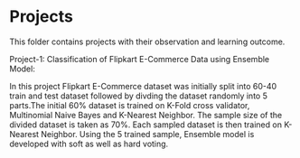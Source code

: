 # Projects 
This folder contains projects with their observation and learning outcome.

Project-1: Classification of Flipkart E-Commerce Data using Ensemble Model:

In this project Flipkart E-Commerce dataset was initially split into 60-40 train and test dataset followed by divding the dataset randomly into 5 parts.The initial 60% dataset is trained on K-Fold cross validator, Multinomial Naive Bayes and K-Nearest Neighbor. The sample size of the divided dataset is taken as 70%. Each sampled dataset is then trained on K-Nearest Neighbor. Using the 5 trained sample, Ensemble model is developed with soft as well as hard voting.
